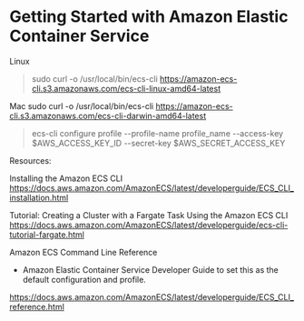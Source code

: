 # Getting Started with Amazon Elastic Container Service

Linux
> sudo curl -o /usr/local/bin/ecs-cli https://amazon-ecs-cli.s3.amazonaws.com/ecs-cli-linux-amd64-latest

Mac
sudo curl -o /usr/local/bin/ecs-cli https://amazon-ecs-cli.s3.amazonaws.com/ecs-cli-darwin-amd64-latest



> ecs-cli configure profile --profile-name profile_name --access-key $AWS_ACCESS_KEY_ID --secret-key $AWS_SECRET_ACCESS_KEY

Resources:

Installing the Amazon ECS CLI
https://docs.aws.amazon.com/AmazonECS/latest/developerguide/ECS_CLI_installation.html

Tutorial: Creating a Cluster with a Fargate Task Using the Amazon ECS CLI
https://docs.aws.amazon.com/AmazonECS/latest/developerguide/ecs-cli-tutorial-fargate.html

Amazon ECS Command Line Reference

- Amazon Elastic Container Service Developer Guide to set this as the default configuration and profile.

https://docs.aws.amazon.com/AmazonECS/latest/developerguide/ECS_CLI_reference.html